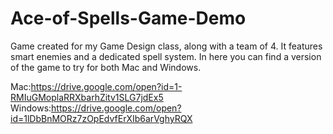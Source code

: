 # Ace-of-Spells-Game-Demo
Game created for my Game Design class, along with a team of 4. It features smart enemies and a dedicated spell system. In here you can find a version of the game to try for both Mac and Windows.

Mac:https://drive.google.com/open?id=1-RMIuGMoplaRRXbarhZitv1SLG7jdEx5
Windows:https://drive.google.com/open?id=1lDbBnMORz7zOpEdvfErXIb6arVghyRQX
